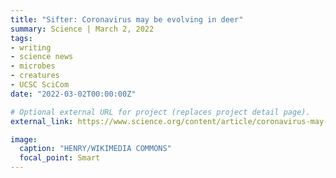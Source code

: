 ```yaml
---
title: "Sifter: Coronavirus may be evolving in deer"
summary: Science | March 2, 2022
tags:
- writing
- science news
- microbes
- creatures
- UCSC SciCom
date: "2022-03-02T00:00:00Z"

# Optional external URL for project (replaces project detail page).
external_link: https://www.science.org/content/article/coronavirus-may-be-evolving-deer

image:
  caption: "HENRY/WIKIMEDIA COMMONS"
  focal_point: Smart
---
```

